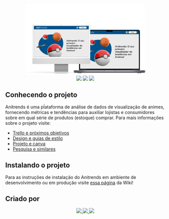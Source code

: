 <p align="center">
  <img src="https://github.com/gustapinto/fatec_dsm_pi_terceiro_semestre/blob/main/entregas/imagens/Group%201.png" width="75%">
  <br />
  <img src="https://img.shields.io/static/v1?label=&message=Python&color=gray&style=for-the-badge&logo=Python">
  <img src="https://img.shields.io/static/v1?label=&message=Django&color=gray&style=for-the-badge&logo=Django">
  <img src="https://img.shields.io/static/v1?label=&message=Mongo%20DB&color=gray&style=for-the-badge&logo=Mongodb">
</p>

## Conhecendo o projeto
Anitrends é uma pĺataforma de análise de dados de visualização de animes, fornecendo métricas e tendências para auxiliar lojistas e consumidores sobre em qual série de produtos (estoque) comprar. Para mais informações sobre o projeto visite:
- [Trello e próximos objetivos](https://trello.com/b/5XD3KYVv/kanban-quadro-modelo)
- [Design e guias de estilo](https://www.figma.com/file/nopgvzIdZ92Kc3PvaqbgIT/PI-3%C2%BA-Semestre?node-id=0%3A1)
- [Projeto e canva](https://www.figma.com/file/O8bvikSwLEkF7w6Aq6K0ai/PM-Canva)
- [Pesquisa e similares](https://www.figma.com/file/jG3r0KMTYdnobYxXMtczww/Pesquisa-de-similares)

## Instalando o projeto
Para as instruções de instalação do Anitrends em ambiente de desenvolvimento ou em produção visite [essa página](https://github.com/gustapinto/fatec_dsm_pi_terceiro_semestre/wiki/Instala%C3%A7%C3%A3o) da Wiki!

## Criado por
<p align="center">
  <a href="https://github.com/gustapinto">
    <img src="https://avatars.githubusercontent.com/gustapinto" width="25%">
  </a>
  <a href="https://github.com/JozianeNascimento">
    <img src="https://avatars.githubusercontent.com/JozianeNascimento" width="25%">
  </a>
  <a href="https://github.com/endeu">
    <img src="https://avatars.githubusercontent.com/endeu" width="25%">
  </a>
</p>
